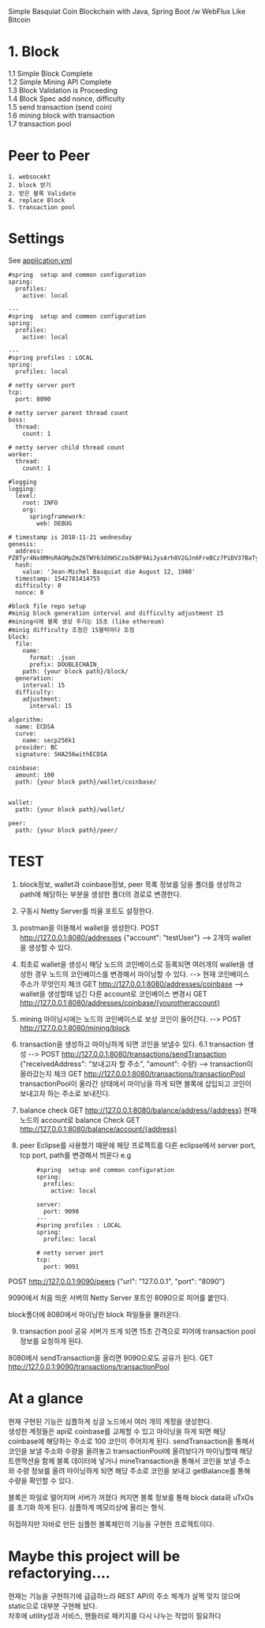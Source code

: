 Simple Basquiat Coin Blockchain with Java, Spring Boot /w WebFlux Like Bitcoin

# 1. Block
  1.1 Simple Block Complete    
  1.2 Simple Mining API Complete    
  1.3 Block Validation is Proceeding    
  1.4 Block Spec add nonce, difficulty    
  1.5 send transaction (send coin)    
  1.6 mining block with transaction    
  1.7 transaction pool    
  
  
# Peer to Peer
	1. websocekt
	2. block 받기
	3. 받은 블록 Validate
	4. replace Block
	5. transaction pool
# Settings
See [application.yml](https://github.com/basquiat78/basquiat-coin-with-java/blob/master/src/main/resources/application.yml)

```
#spring  setup and common configuration
spring:
  profiles:
    active: local
    
---
#spring  setup and common configuration
spring:
  profiles:
    active: local
    
---
#spring profiles : LOCAL
spring:
  profiles: local

# netty server port
tcp:
  port: 8090

# netty server parent thread count
boss:
  thread:
    count: 1

# netty server child thread count
worker:
  thread:
    count: 1

#logging
logging:
  level:
    root: INFO
    org:
      springframework:
        web: DEBUG

# timestamp is 2018-11-21 wednesday
genesis:
  address: PZ8Tyr4Nx8MHsRAGMpZmZ6TWY63dXWSCzo3kBF9AiJysArh8V2GJn6FreBCz7PiDV37BaTyf3tcnZ1UUHJ3EC36YfoTDWp5R79MuBydTrKHbjo7zA9RBX7bi
  hash:
    value: 'Jean-Michel Basquiat die August 12, 1988'
  timestamp: 1542781414755
  difficulty: 0
  nonce: 0

#block file repo setup
#minig block generation interval and difficulty adjustment 15
#mining시에 블록 생성 주기는 15초 (like ethereum)
#minig difficulty 조정은 15블럭마다 조정 
block:
  file:
    name:
      format: .json
      prefix: DOUBLECHAIN_
    path: {your block path}/block/
  generation:
    interval: 15
  difficulty:
    adjustment:
      interval: 15
      
algorithm:
  name: ECDSA
  curve:
    name: secp256k1
  provider: BC
  signature: SHA256withECDSA
  
coinbase:
  amount: 100
  path: {your block path}/wallet/coinbase/
  
  
wallet:
  path: {your block path}/wallet/
  
peer:
  path: {your block path}/peer/  
```


# TEST
1. block정보, wallet과 coinbase정보, peer 목록 정보를 담을 폴더를 생성하고  path에 해당하는 부분을 생성한 폴더의 경로로 변경한다.
2. 구동시 Netty Server를 띄울 포트도 설정한다.
3. postman을 이용해서 wallet을 생성한다.
	POST http://127.0.0.1:8080/addresses {"account": "testUser"}
	--> 2개의 wallet을 생성할 수 있다.
4. 최초로 wallet을 생성시 해당 노드의 코인베이스로 등록되면 여러개의 wallet을 생성한 경우 노드의 코인베이스를 변경해서 마이닝할 수 있다.
   --> 현재 코인베이스 주소가 무엇인지  체크  GET http://127.0.0.1:8080/addresses/coinbase
   --> wallet을 생성할때 넘긴 다른 account로 코인베이스 변경시 GET http://127.0.0.1:8080/addresses/coinbase/{yourotheraccount}
5. mining 
   마이닝시에는 노드의 코인베이스로 보상 코인이 들어간다.
   --> POST http://127.0.0.1:8080/mining/block

6. transaction을 생성하고 마이닝하게 되면 코인을 보낼수 있다.
   6.1 transaction 생성
   --> POST http://127.0.0.1:8080/transactions/sendTransaction {"receivedAddress": "보내고자 할 주소", "amount": 수량}
   --> transaction이 올라갔는지 체크
   	   GET http://127.0.0.1:8080/transactions/transactionPool
   transactionPool이 올라간 상태에서 마이닝을 하게 되면 블록에 삽입되고 코인이 보내고자 하는 주소로 보내진다.

7. balance check
  	   GET http://127.0.0.1:8080/balance/address/{address}
  	   현재 노드의 account로 balance Check
  	   GET http://127.0.0.1:8080/balance/account/{address}
  	   
8. peer
   Eclipse를 사용했기 때문에 해당 프로젝트를 다른 eclipse에서 server port, tcp port, path를 변경해서 띄운다
   e.g 

```
	   	#spring  setup and common configuration
		spring:
		  profiles:
		    active: local
		
		server:
		  port: 9090
		---
		#spring profiles : LOCAL
		spring:
		  profiles: local
		
		# netty server port
		tcp:
		  port: 9091
```

POST http://127.0.0.1:9090/peers {"url": "127.0.0.1", "port": "8090"}

9090에서 처음 띄운 서버의 Netty Server 포트인 8090으로 피어를 붙인다.

block폴더에 8080에서 마이닝한 block 파일들을 불러온다.

9. transaction pool 공유
 서버가 뜨게 되면 15초 간격으로 피어에 transaction pool 정보를 요청하게 된다.
 
 8080에서 sendTransaction을 올리면 9090으로도 공유가 된다.
 GET http://127.0.0.1:9090/transactions/transactionPool
 
# At a glance  
현재 구현된 기능은 심플하게 싱글 노드에서 여러 개의 계정을 생성한다.    
생성한 계정들은 api로 coinbase를 교체할 수 있고 마이닝을 하게 되면 해당 coinbase에 해당하는 주소로 100 코인이 주어지게 된다.
sendTransaction을 통해서 코인을 보낼 주소와 수량을 올려놓고 transactionPool에 올려놨다가 마이닝할때 해당 트랜잭션을 함께 블록 데이터에 넣거나 mineTransaction을 통해서 코인을 보낼 주소와 수량 정보를 올려 마이닝하게 되면 해당 주소로 코인을 보내고 getBalance를 통해 수량을 확인할 수 있다.

블록은 파일로 떨어지며 서버가 꺼졌다 켜지면 블록 정보를 통해 block data와 uTxOs를 초기화 하게 된다.
심플하게 메모리상에 올리는 형식.
  
허접하지만 자바로 만든 심플한 블록체인의 기능을 구현한 프로젝트이다.  
  
# Maybe this project will be refactorying....  
현재는 기능을 구현하기에 급급하느라 REST API의 주소 체계가 살짝 맞지 않으며 static으로 대부분 구현해 놨다.    
차후에 utility성과 서비스, 핸들러로 패키지를 다시 나누는 작업이 필요하다	